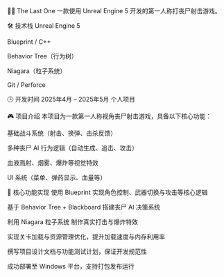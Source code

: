 🧟‍♂️ The Last One
一款使用 Unreal Engine 5 开发的第一人称打丧尸射击游戏。

🛠 技术栈
Unreal Engine 5

Blueprint / C++

Behavior Tree（行为树）

Niagara（粒子系统）

Git / Perforce

🕒 开发时间
2025年4月 – 2025年5月
个人项目

🎮 项目介绍
本项目为一款第一人称视角丧尸射击游戏，具备以下核心功能：

基础战斗系统（射击、换弹、击杀反馈）

多种丧尸 AI 行为逻辑（自动生成、追击、攻击）

血液溅射、烟雾、爆炸等视觉特效

UI 系统（菜单、弹药显示、血量等）

🔧 核心功能实现
使用 Blueprint 实现角色控制、武器切换与攻击等核心逻辑

基于 Behavior Tree + Blackboard 搭建丧尸 AI 决策系统

利用 Niagara 粒子系统 制作真实打击与爆炸特效

实现关卡加载与资源管理优化，提升加载速度与内存利用率

撰写项目设计文档与功能测试计划，保证开发规范性

成功部署至 Windows 平台，支持打包发布运行
